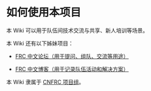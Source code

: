 # 如何使用本项目

本 Wiki 可以用于队伍间技术交流与共享、新人培训等场景。

本 Wiki 还有以下姊妹项目：

- [FRC 中文论坛（用于提问、组队、交流等用途）](http://forum.firstrobotics.com.cn/)

- [FRC 中文博客（用于记录队伍活动和解决方案）](http://forum.firstrobotics.com.cn/category/3/%E5%8D%9A%E5%AE%A2)

本 Wiki 隶属于 [CNFRC 项目组](https://github.com/FRC-China)。
